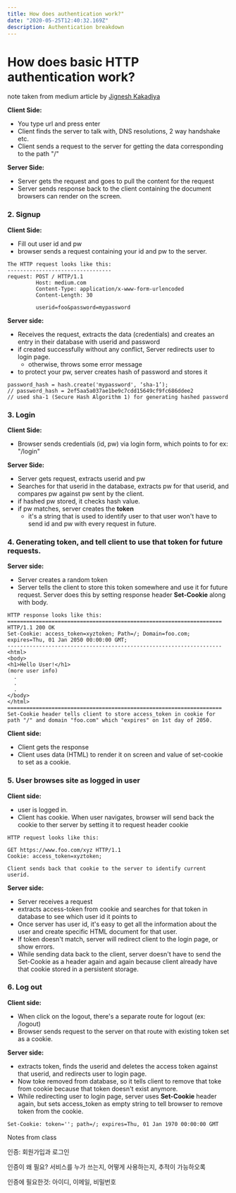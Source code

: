 ```yaml
---
title: How does authentication work?"
date: "2020-05-25T12:40:32.169Z"
description: Authentication breakdown
---
```


# How does basic HTTP authentication work?

note taken from medium article by [Jignesh Kakadiya](https://medium.com/@bitshadow/how-basic-http-authentication-and-session-works-d29af9caec31)

**Client Side:**

- You type url and press enter
- Client finds the server to talk with, DNS resolutions, 2 way handshake etc.
- Client sends a request to the server for getting the data corresponding to the path "/"

**Server Side:**

- Server gets the request and goes to pull the content for the request
- Server sends response back to the client containing the document browsers can render on the screen.

### 2. Signup

**Client Side:**

- Fill out user id and pw
- browser sends a request containing your id and pw to the server.

```
The HTTP request looks like this:
---------------------------------
request: POST / HTTP/1.1
         Host: medium.com
         Content-Type: application/x-www-form-urlencoded
         Content-Length: 30

         userid=foo&password=mypassword
```

**Server side:**

- Receives the request, extracts the data (credentials) and creates an entry in their database with userid and password
- if created successfully without any conflict, Server redirects user to login page.
  - otherwise, throws some error message
- to protect your pw, server creates hash of password and stores it

```
password_hash = hash.create('mypassword', ‘sha-1’);
// password_hash = 2ef5aa5a037ae1be9c7cdd15649cf9fc686ddee2
// used sha-1 (Secure Hash Algorithm 1) for generating hashed password
```

### 3. Login

**Client Side:**

- Browser sends credentials (id, pw) via login form, which points to for ex: "/login"

**Server Side:**

- Server gets request, extracts userid and pw
- Searches for that userid in the database, extracts pw for that userid, and compares pw against pw sent by the client.
- if hashed pw stored, it checks hash value.
- if pw matches, server creates the **token**
  - it's a string that is used to identify user to that user won't have to send id and pw with every request in future.

### 4. Generating token, and tell client to use that token for future requests.

**Server side:**

- Server creates a random token
- Server tells the client to store this token somewhere and use it for future request. Server does this by setting response header **Set-Cookie** along with body.

```
HTTP response looks like this:
====================================================================
HTTP/1.1 200 OK
Set-Cookie: access_token=xyztoken; Path=/; Domain=foo.com; expires=Thu, 01 Jan 2050 00:00:00 GMT;
--------------------------------------------------------------------<html>
<body>
<h1>Hello User!</h1>
(more user info)
  .
  .
  .
</body>
</html>
====================================================================
Set-Cookie header tells client to store access_token in cookie for path "/" and domain "foo.com" which "expires" on 1st day of 2050.
```

**Client side:**

- Client gets the response
- Client uses data (HTML) to render it on screen and value of set-cookie to set as a cookie.

### 5. User browses site as logged in user

**Client side:**

- user is logged in.
- Client has cookie. When user navigates, browser will send back the cookie to ther server by setting it to request header cookie

```
HTTP request looks like this:

GET https://www.foo.com/xyz HTTP/1.1
Cookie: access_token=xyztoken;

Client sends back that cookie to the server to identify current userid.
```

**Server side:**

- Server receives a request
- extracts access-token from cookie and searches for that token in database to see which user id it points to
- Once server has user id, it's easy to get all the information about the user and create specific HTML document for that user.
- If token doesn't match, server will redirect client to the login page, or show errors.
- While sending data back to the client, server doesn't have to send the Set-Cookie as a header again and again because client already have that cookie stored in a persistent storage.

### 6. Log out

**Client side:**

- When click on the logout, there's a separate route for logout (ex: /logout)
- Browser sends request to the server on that route with existing token set as a cookie.

**Server side:**

- extracts token, finds the userid and deletes the access token against that userid, and redirects user to login page.
- Now toke removed from database, so it tells client to remove that toke from cookie because that token doesn't exist anymore.
- While redirecting user to login page, server uses **Set-Cookie** header again, but sets access_token as empty string to tell browser to remove token from the cookie.

```
Set-Cookie: token=''; path=/; expires=Thu, 01 Jan 1970 00:00:00 GMT
```

Notes from class

인증: 회원가입과 로그인

인증이 왜 필요? 서비스를 누가 쓰는지, 어떻게 사용하는지, 추적이 가능하오록

인증에 필요한것: 아이디, 이메일, 비밀번호

